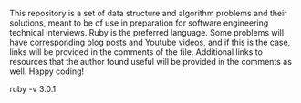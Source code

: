This repository is a set of data structure and algorithm problems and 
their solutions, meant to be of use in preparation for software engineering technical interviews. Ruby is the preferred language. Some problems will have corresponding blog posts and Youtube videos, and if this is the case, links will be provided in the comments of the file. Additional links to resources that the author found useful will be provided in the comments as well. Happy coding!

ruby -v 3.0.1
